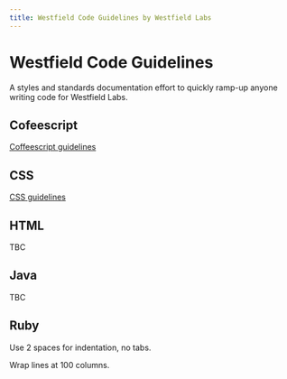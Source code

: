 ```yaml
---
title: Westfield Code Guidelines by Westfield Labs
---
```


# Westfield Code Guidelines

A styles and standards documentation effort to quickly ramp-up anyone writing code for Westfield Labs.

## Cofeescript
[Coffeescript guidelines](https://github.com/polarmobile/coffeescript-style-guide)

## CSS
[CSS guidelines](css/)

## HTML
TBC

## Java
TBC

## Ruby

Use 2 spaces for indentation, no tabs.

Wrap lines at 100 columns.
